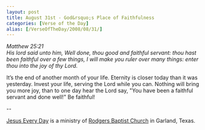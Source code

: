 ```yaml
---
layout: post
title: August 31st - God&rsquo;s Place of Faithfulness
categories: [Verse of the Day]
alias: [/VerseOfTheDay/2008/08/31/]
---
```


_Matthew 25:21  
His lord said unto him, Well done, thou good and faithful servant:
thou hast been faithful over a few things, I will make you ruler over
many things: enter thou into the joy of thy Lord._

It&rsquo;s the end of another month of your life. Eternity is
closer today than it was yesterday. Invest your life, serving the
Lord while you can. Nothing will bring you more joy, than to one day
hear the Lord say, "You have been a faithful servant and done well!"
Be faithful!

 --

<a href=http://jesuseveryday.net>Jesus Every Day</a> is a ministry of <a href=http://rodgersbaptist.net>Rodgers Baptist Church</a> in Garland, Texas.
